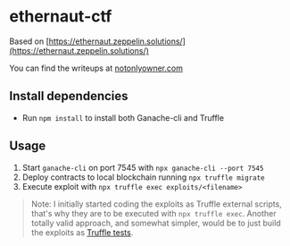 # ethernaut-ctf
Based on [https://ethernaut.zeppelin.solutions/](https://ethernaut.zeppelin.solutions/)

You can find the writeups at [notonlyowner.com](https://notonlyowner.com)

## Install dependencies
- Run `npm install` to install both Ganache-cli and Truffle

## Usage
1. Start `ganache-cli` on port 7545 with `npx ganache-cli --port 7545`
2. Deploy contracts to local blockchain running `npx truffle migrate`
3. Execute exploit with `npx truffle exec exploits/<filename>`

> Note: I initially started coding the exploits as Truffle external scripts, that's why they are to be executed with `npx truffle exec`. Another totally valid approach, and somewhat simpler, would be to just build the exploits as [Truffle tests](https://truffleframework.com/docs/truffle/testing/writing-tests-in-javascript).
